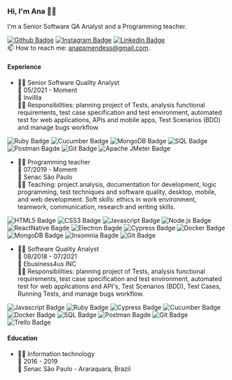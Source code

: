 ### Hi, I'm Ana 👩‍💻

I'm a Senior Software QA Analyst and a Programming teacher.

[![Github Badge](https://img.shields.io/badge/-Github-181717?style=flat-square&logo=Github&logoColor=white&link=https://github.com/anapmendes/)](https://github.com/anapmendes/)
[![Instagram Badge](https://img.shields.io/badge/-Instagram-E4405F?style=flat-square&logo=Instagram&logoColor=white&link=https://www.instagram.com/a.pmendes/)](https://www.instagram.com/a.pmendes/)
[![Linkedin Badge](https://img.shields.io/badge/-LinkedIn-0A66C2?style=flat-square&logo=Linkedin&logoColor=white&link=https://www.linkedin.com/in/anapsmendess/)](https://www.linkedin.com/in/anapsmendess/)\
📫 How to reach me: [anapsmendess@gmail.com](mailto:anapsmendess@gmail.com).



#### Experience 
- 👩‍💻 Senior Software Quality Analyst\
📅 05/2021 - Moment\
📍 Invillia\
👩‍💼 Responsibilities: planning project of Tests, analysis functional requirements, test case specification and test environment, automated test for web applications, APIs and mobile apps, Test Scenarios (BDD) and manage bugs workflow.


![Ruby Badge](https://img.shields.io/badge/Ruby-CC342D?style=flat-square&logo=ruby&logoColor=white)
![Cucumber Badge](https://img.shields.io/badge/Cucumber-23D96C?style=flat-square&logo=cucumber&logoColor=white)
![MongoDB Badge](https://img.shields.io/badge/MongoDB-47A248?style=flat-square&logo=mongodb&logoColor=white)
![SQL Badge](https://img.shields.io/badge/MySQL-00000F?style=flat-square&logo=mysql&logoColor=white)
![Postman Bagde](https://img.shields.io/badge/Postman-FF6C37?style=flat-square&logo=Postman&logoColor=white)
![Git Badge](https://img.shields.io/badge/Git-F05032?style=flat-square&logo=git&logoColor=white)
![Apache JMeter Badge](https://img.shields.io/badge/JMeter-D22128?style=flat-square&logo=apachejmeter&logoColor=white)



- 👩‍🏫 Programming teacher\
:date: 07/2019 - Moment\
📍 Senac São Paulo\
👩‍💼 Teaching: project analysis, documentation for development, logic programming, test techniques and software quality, desktop, mobile, and web development. Soft skills: ethics in work environment, teamwork, communication, research and writing skills.


![HTML5 Badge](https://img.shields.io/badge/HTML5-E34F26?style=flat-square&logo=html5&logoColor=white)
![CSS3 Badge](https://img.shields.io/badge/CSS3-1572B6?style=flat-square&logo=css3&logoColor=white)
![Javascript Badge](https://img.shields.io/badge/JavaScript-F7DF1E?style=flat-square&logo=javascript&logoColor=black)
![Node.js Badge](https://img.shields.io/badge/Node.js-339933?style=flat-square&logo=node.js&logoColor=white)
![ReactNative Bagde](https://img.shields.io/badge/React_Native-20232A?style=flat-square&logo=react&logoColor=61DAFB)
![Electron Bagde](https://img.shields.io/badge/Electron-47848F?style=flat-square&logo=electron&logoColor=white)
![Cypress Badge](https://img.shields.io/badge/Cypress-000?style=flat-square&logo=cypress&logoColor=white)
![Docker Badge](https://img.shields.io/badge/Docker-2CA5E0?style=flat-square&logo=docker&logoColor=white)
![MongoDB Badge](https://img.shields.io/badge/MongoDB-47A248?style=flat-square&logo=mongodb&logoColor=white)
![Insomnia Bagde](https://img.shields.io/badge/Insomnia-5849BE?style=flat-square&logo=insomnia&logoColor=white)
![Git Badge](https://img.shields.io/badge/Git-F05032?style=flat-square&logo=git&logoColor=white)

- 👩‍💻 Software Quality Analyst\
📅 08/2018 - 07/2021\
📍 Ebusiness4us INC\
👩‍💼 Responsibilities: planning project of Tests, analysis functional requirements, test case specification and test environment, automated test for web applications and API's, Test Scenarios (BDD), Test Cases, Running Tests, and manage bugs workflow.


![Javascript Badge](https://img.shields.io/badge/JavaScript-F7DF1E?style=flat-square&logo=javascript&logoColor=black)
![Ruby Badge](https://img.shields.io/badge/Ruby-CC342D?style=flat-square&logo=ruby&logoColor=white)
![Cypress Badge](https://img.shields.io/badge/Cypress-000?style=flat-square&logo=cypress&logoColor=white)
![Cucumber Badge](https://img.shields.io/badge/Cucumber-23D96C?style=flat-square&logo=cucumber&logoColor=white)
![Docker Badge](https://img.shields.io/badge/Docker-2CA5E0?style=flat-square&logo=docker&logoColor=white)
![SQL Badge](https://img.shields.io/badge/MySQL-00000F?style=flat-square&logo=mysql&logoColor=white)
![Postman Bagde](https://img.shields.io/badge/Postman-FF6C37?style=flat-square&logo=Postman&logoColor=white)
![Git Badge](https://img.shields.io/badge/Git-F05032?style=flat-square&logo=git&logoColor=white)
![Trello Badge](https://img.shields.io/badge/Trello-0079BF?style=flat-square&logo=trello&logoColor=white)


#### Education
- 👩‍🎓 Information technology\
📅 2016 - 2019\
📍 Senac São Paulo - Araraquara, Brazil

<!-- Git ideas 
- 🔭 I’m currently working on ...
- 🌱 I’m currently learning ...
- 👯 I’m looking to collaborate on ...
- 🤔 I’m looking for help with ...
- 💬 Ask me about ...
- 📫 How to reach me:
- 😄 Pronouns: ...
- ⚡ Fun fact: ...
-->
